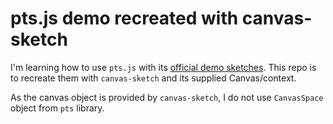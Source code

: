 # pts.js demo recreated with canvas-sketch

I'm learning how to use `pts.js` with its [official demo sketches](https://ptsjs.org/demo/?name=pts.quickStart). This repo is to recreate them with `canvas-sketch` and its supplied Canvas/context.

As the canvas object is provided by `canvas-sketch`, I do not use `CanvasSpace` object from `pts` library.



